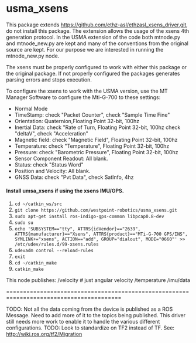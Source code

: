 # usma_xsens

This package extends https://github.com/ethz-asl/ethzasl_xsens_driver.git, do not install this package. The extension allows the usage of the xsens 4th generation protocol. In the USMA extension of the code both mtnode.py and mtnode_new.py are kept and many of the conventions from the original source are kept. For our purpose we are interested in running the mtnode_new.py node.

The xsens must be properly configured to work with either this package or the original package. If not properly configured the packages generates parsing errors and stops execution.

To configure the xsens to work with the USMA version, use the MT Manager Software to configure the Mti-G-700 to these settings:

* Normal Mode
* TimeStamp: check "Packet Counter", check "Sample Time Fine"
* Orientation: Quaternion,Floating Point 32-bit, 100hz
* Inertial Data: 	check "Rate of Turn, Floating Point 32-bit, 100hz
				check "deltaV", check "Acceleration"
* Magnetic field: check "Magnetic Field", Floating Point 32-bit, 100hz
* Temperature: check "Temperature", Floating Point 32-bit, 100hz
* Pressure: check "Barometric Pressure", Floating Point 32-bit, 100hz
* Sensor Component Readout: All blank.
* Status: check "Status Word"
* Position and Velocity: All blank.
* GNSS Data: check "Pvt Data", check SatInfo, 4hz

#### Install umsa_xsens if using the xsens IMU/GPS.
1. `cd ~/catkin_ws/src`
2. `git clone https://github.com/westpoint-robotics/usma_xsens.git`
3. `sudo apt-get install ros-indigo-gps-common libpcap0.8-dev`
4. `sudo su`
5. `echo 'SUBSYSTEM=="tty", ATTRS{idVendor}=="2639", ATTRS{manufacturer}=="Xsens", ATTRS{product}=="MTi-G-700 GPS/INS", SYMLINK+="xsens", ACTION=="add", GROUP="dialout", MODE="0660"' >> /etc/udev/rules.d/99-xsens.rules`
6. `udevadm control --reload-rules`
7. `exit`
8. `cd ~/catkin_make`
9. `catkin_make`

This node publishes:
/velocity  # just angular velocity
/temperature
/imu/data

========================================================================================

TODO: Not all the data coming from the device is published as a ROS Message. Need
to add more of it to the topics being published. This driver still needs more work
to enable it to handle the various different configurations.
TODO: Look to standardize on TF2 instead of TF. See: http://wiki.ros.org/tf2/Migration


